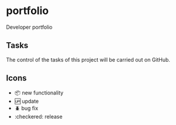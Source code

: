 # portfolio

Developer portfolio

## Tasks

The control of the tasks of this project will be carried out on GitHub.


## Icons
- :package: new functionality
- :up: update
- :beetle: bug fix
- :checkered: release